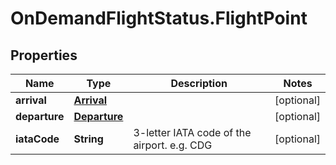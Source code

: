 # OnDemandFlightStatus.FlightPoint

## Properties

Name | Type | Description | Notes
------------ | ------------- | ------------- | -------------
**arrival** | [**Arrival**](Arrival.md) |  | [optional] 
**departure** | [**Departure**](Departure.md) |  | [optional] 
**iataCode** | **String** | 3-letter IATA code of the airport. e.g. CDG | [optional] 


